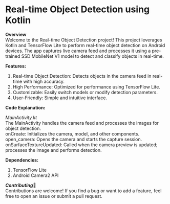 # Real-time Object Detection using Kotlin

**Overview** <br/>
Welcome to the Real-time Object Detection project! This project leverages Kotlin and TensorFlow Lite to perform real-time object detection on Android devices. The app captures live camera feed and processes it using a pre-trained SSD MobileNet V1 model to detect and classify objects in real-time.

**Features:**
1. Real-time Object Detection: Detects objects in the camera feed in real-time with high accuracy.
2. High Performance: Optimized for performance using TensorFlow Lite.
3. Customizable: Easily switch models or modify detection parameters.
4. User-Friendly: Simple and intuitive interface.

**Code Explanation:** <br/>

*MainActivity.kt* <br/>
The MainActivity handles the camera feed and processes the images for object detection.<br/>
onCreate: Initializes the camera, model, and other components.<br/>
open_camera: Opens the camera and starts the capture session.<br/>
onSurfaceTextureUpdated: Called when the camera preview is updated; processes the image and performs detection.<br/>

**Dependencies:** <br/>
1. TensorFlow Lite
2. Android Camera2 API
   
***Contributing***🤝 <br/>
Contributions are welcome! If you find a bug or want to add a feature, feel free to open an issue or submit a pull request.
